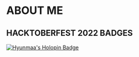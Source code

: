 <p align = "center">
  <h1> ABOUT ME </h1>
</p>

## HACKTOBERFEST 2022 BADGES
[![Hyunmaa's Holopin Badge](https://holopin.me/hyunmaa)](https://holopin.io/@hyunmaa)